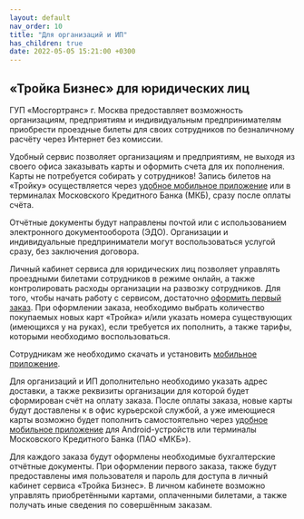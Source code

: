 ```yaml
---
layout: default
nav_order: 10
title: "Для организаций и ИП"
has_children: true
date: 2022-05-05 15:21:00 +0300
---
```


## «Тройка Бизнес» для юридических лиц

ГУП «Мосгортранс» г. Москва предоставляет возможность организациям, предприятиям и индивидуальным
предпринимателям приобрести проездные билеты для своих сотрудников по безналичному расчёту через
Интернет без комиссии.

Удобный сервис позволяет организациям и предприятиям, не выходя из своего офиса заказывать карты
и оформить счета для их пополнения. Карты не потребуется собирать у сотрудников! Запись билетов
на «Тройку» осуществляется через [удобное мобильное приложение](/troika/apps/) или в терминалах
Московского Кредитного Банка (МКБ), сразу после оплаты счёта.

Отчётные документы будут направлены почтой или с использованием электронного документооборота (ЭДО).
Организации и индивидуальные предприниматели могут воспользоваться услугой сразу, без заключения договора.

Личный кабинет сервиса для юридических лиц позволяет управлять проездными билетами сотрудников в
режиме онлайн, а также контролировать расходы организации на развозку сотрудников. Для того, чтобы
начать работу с сервисом, достаточно [оформить первый заказ](https://troika.invoicebox.ru).
При оформлении заказа, необходимо выбрать количество покупаемых новых карт «Тройка» и/или указать
номера существующих (имеющихся у на руках), если требуется их пополнить, а также тарифы, которыми
необходимо воспользоваться.

Сотрудникам же необходимо скачать и установить [мобильное приложение](/troika/apps/).

Для организаций и ИП дополнительно необходимо указать адрес доставки, а также реквизиты организации
для которой будет сформирован счёт на оплату заказа. После оплаты заказа, новые карты будут доставлены
к в офис курьерской службой, а уже имеющиеся карты возможно будет пополнить самостоятельно через [удобное
мобильное приложение](/troika/apps/) для Android-устройств или терминалы Московского Кредитного Банка (ПАО «МКБ»).

Для каждого заказа будут оформлены необходимые бухгалтерские отчётные документы. При оформлении 
первого заказа, также будут предоставлены имя пользователя и пароль для доступа в личный кабинет сервиса «Тройка Бизнес».
В личном кабинете возможно управлять приобретёнными картами, оплаченными билетами, а также получать
иные сведения по совершённым заказам.

